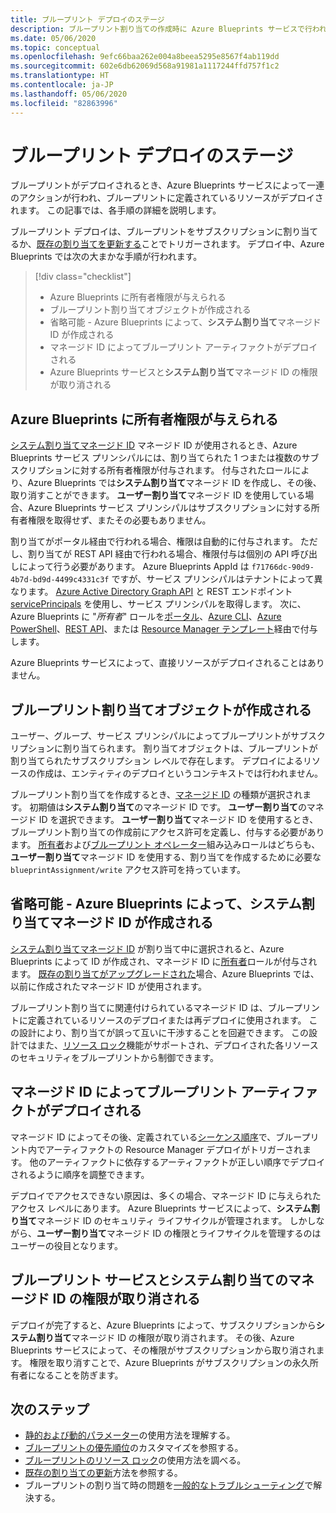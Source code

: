 ```yaml
---
title: ブループリント デプロイのステージ
description: ブループリント割り当ての作成時に Azure Blueprints サービスで行われるセキュリティとアーティファクト関連の手順について説明します。
ms.date: 05/06/2020
ms.topic: conceptual
ms.openlocfilehash: 9efc66baa262e004a8beea5295e8567f4ab119dd
ms.sourcegitcommit: 602e6db62069d568a91981a1117244ffd757f1c2
ms.translationtype: HT
ms.contentlocale: ja-JP
ms.lasthandoff: 05/06/2020
ms.locfileid: "82863996"
---
```

# <a name="stages-of-a-blueprint-deployment"></a>ブループリント デプロイのステージ

ブループリントがデプロイされるとき、Azure Blueprints サービスによって一連のアクションが行われ、ブループリントに定義されているリソースがデプロイされます。 この記事では、各手順の詳細を説明します。

ブループリント デプロイは、ブループリントをサブスクリプションに割り当てるか、[既存の割り当てを更新する](../how-to/update-existing-assignments.md)ことでトリガーされます。 デプロイ中、Azure Blueprints では次の大まかな手順が行われます。

> [!div class="checklist"]
> - Azure Blueprints に所有者権限が与えられる
> - ブループリント割り当てオブジェクトが作成される
> - 省略可能 - Azure Blueprints によって、**システム割り当て**マネージド ID が作成される
> - マネージド ID によってブループリント アーティファクトがデプロイされる
> - Azure Blueprints サービスと**システム割り当て**マネージド ID の権限が取り消される

## <a name="azure-blueprints-granted-owner-rights"></a>Azure Blueprints に所有者権限が与えられる

[システム割り当てマネージド ID](../../../active-directory/managed-identities-azure-resources/overview.md) マネージド ID が使用されるとき、Azure Blueprints サービス プリンシパルには、割り当てられた 1 つまたは複数のサブスクリプションに対する所有者権限が付与されます。 付与されたロールにより、Azure Blueprints では**システム割り当て**マネージド ID を作成し、その後、取り消すことができます。 **ユーザー割り当て**マネージド ID を使用している場合、Azure Blueprints サービス プリンシパルはサブスクリプションに対する所有者権限を取得せず、またその必要もありません。

割り当てがポータル経由で行われる場合、権限は自動的に付与されます。 ただし、割り当てが REST API 経由で行われる場合、権限付与は個別の API 呼び出しによって行う必要があります。 Azure Blueprints AppId は `f71766dc-90d9-4b7d-bd9d-4499c4331c3f` ですが、サービス プリンシパルはテナントによって異なります。 [Azure Active Directory Graph API](../../../active-directory/develop/active-directory-graph-api.md) と REST エンドポイント [servicePrincipals](/graph/api/resources/serviceprincipal) を使用し、サービス プリンシパルを取得します。 次に、Azure Blueprints に "_所有者_" ロールを[ポータル](../../../role-based-access-control/role-assignments-portal.md)、[Azure CLI](../../../role-based-access-control/role-assignments-cli.md)、[Azure PowerShell](../../../role-based-access-control/role-assignments-powershell.md)、[REST API](../../../role-based-access-control/role-assignments-rest.md)、または [Resource Manager テンプレート](../../../role-based-access-control/role-assignments-template.md)経由で付与します。

Azure Blueprints サービスによって、直接リソースがデプロイされることはありません。

## <a name="the-blueprint-assignment-object-is-created"></a>ブループリント割り当てオブジェクトが作成される

ユーザー、グループ、サービス プリンシパルによってブループリントがサブスクリプションに割り当てられます。 割り当てオブジェクトは、ブループリントが割り当てられたサブスクリプション レベルで存在します。 デプロイによるリソースの作成は、エンティティのデプロイというコンテキストでは行われません。

ブループリント割り当てを作成するとき、[マネージド ID](../../../active-directory/managed-identities-azure-resources/overview.md) の種類が選択されます。 初期値は**システム割り当て**のマネージド ID です。 **ユーザー割り当て**のマネージド ID を選択できます。 **ユーザー割り当て**マネージド ID を使用するとき、ブループリント割り当ての作成前にアクセス許可を定義し、付与する必要があります。 [所有者](../../../role-based-access-control/built-in-roles.md#owner)および[ブループリント オペレーター](../../../role-based-access-control/built-in-roles.md#blueprint-operator)組み込みロールはどちらも、**ユーザー割り当て**マネージド ID を使用する、割り当てを作成するために必要な `blueprintAssignment/write` アクセス許可を持っています。

## <a name="optional---azure-blueprints-creates-system-assigned-managed-identity"></a>省略可能 - Azure Blueprints によって、システム割り当てマネージド ID が作成される

[システム割り当てマネージド ID](../../../active-directory/managed-identities-azure-resources/overview.md) が割り当て中に選択されると、Azure Blueprints によって ID が作成され、マネージド ID に[所有者](../../../role-based-access-control/built-in-roles.md#owner)ロールが付与されます。 [既存の割り当てがアップグレードされた](../how-to/update-existing-assignments.md)場合、Azure Blueprints では、以前に作成されたマネージド ID が使用されます。

ブループリント割り当てに関連付けられているマネージド ID は、ブループリントに定義されているリソースのデプロイまたは再デプロイに使用されます。 この設計により、割り当てが誤って互いに干渉することを回避できます。
この設計ではまた、[リソース ロック](./resource-locking.md)機能がサポートされ、デプロイされた各リソースのセキュリティをブループリントから制御できます。

## <a name="the-managed-identity-deploys-blueprint-artifacts"></a>マネージド ID によってブループリント アーティファクトがデプロイされる

マネージド ID によってその後、定義されている[シーケンス順序](./sequencing-order.md)で、ブループリント内でアーティファクトの Resource Manager デプロイがトリガーされます。 他のアーティファクトに依存するアーティファクトが正しい順序でデプロイされるように順序を調整できます。

デプロイでアクセスできない原因は、多くの場合、マネージド ID に与えられたアクセス レベルにあります。 Azure Blueprints サービスによって、**システム割り当て**マネージド ID のセキュリティ ライフサイクルが管理されます。 しかしながら、**ユーザー割り当て**マネージド ID の権限とライフサイクルを管理するのはユーザーの役目となります。

## <a name="blueprint-service-and-system-assigned-managed-identity-rights-are-revoked"></a>ブループリント サービスとシステム割り当てのマネージド ID の権限が取り消される

デプロイが完了すると、Azure Blueprints によって、サブスクリプションから**システム割り当て**マネージド ID の権限が取り消されます。 その後、Azure Blueprints サービスによって、その権限がサブスクリプションから取り消されます。 権限を取り消すことで、Azure Blueprints がサブスクリプションの永久所有者になることを防ぎます。

## <a name="next-steps"></a>次のステップ

- [静的および動的パラメーター](parameters.md)の使用方法を理解する。
- [ブループリントの優先順位](sequencing-order.md)のカスタマイズを参照する。
- [ブループリントのリソース ロック](resource-locking.md)の使用方法を調べる。
- [既存の割り当ての更新](../how-to/update-existing-assignments.md)方法を参照する。
- ブループリントの割り当て時の問題を[一般的なトラブルシューティング](../troubleshoot/general.md)で解決する。
